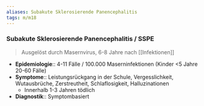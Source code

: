 ```yaml
---
aliases: Subakute Sklerosierende Panencephalitis
tags: m/m18
---
```

### Subakute Sklerosierende Panencephalitis / SSPE
> Ausgelöst durch Masernvirus, 6-8 Jahre nach [[Infektionen]]
- **Epidemiologie**:: 4-11 Fälle / 100.000 Maserninfektionen (Kinder <5 Jahre 20-60 Fälle)
- **Symptome**:: Leistungsrückgang in der Schule, Vergesslichkeit, Wutausbrüche, Zerstreutheit, Schlaflosigkeit, Halluzinationen
	- Innerhalb 1-3 Jahren tödlich
- **Diagnostik**:: Symptombasiert
